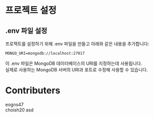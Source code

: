 # 프로젝트 설정

## .env 파일 설정

프로젝트를 설정하기 위해 .env 파일을 만들고 아래와 같은 내용을 추가합니다:

```
MONGO_URI=mongodb://localhost:27017
```

이 .env 파일은 MongoDB 데이터베이스의 URI를 지정하는데 사용됩니다. <br/>
실제로 사용하는 MongoDB 서버의 URI과 포트로 수정해 사용할 수 있습니다.
<br/>

# Contributers

eogns47 <br/>
choish20
asd
